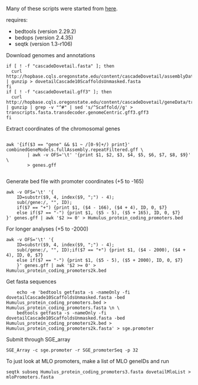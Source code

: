 Many of these scripts were started from [here](https://github.com/tobjores/Synthetic-Promoter-Designs-Enabled-by-a-Comprehensive-Analysis-of-Plant-Core-Promoters/blob/main/promoter_annotation/extract_promoter_seqs.sh).

requires:
- bedtools (version 2.29.2)
- bedops (version 2.4.35)
- seqtk (version 1.3-r106)


Download genomes and annotations

```shell
if [ ! -f "cascadeDovetail.fasta" ]; then
  curl http://hopbase.cqls.oregonstate.edu/content/cascadeDovetail/assemblyData/dovetailCascade10ScaffoldsUnmasked.fasta.gz | gunzip > dovetailCascade10ScaffoldsUnmasked.fasta
fi
if [ ! -f "cascadeDovetail.gff3" ]; then
  curl http://hopbase.cqls.oregonstate.edu/content/cascadeDovetail/geneData/transdecoder/transdecoderOutput/transcripts.fasta.transdecoder.genomeCentric.gff3.gz | gunzip | grep -v "^#" | sed 's/^Scaffold//g' > transcripts.fasta.transdecoder.genomeCentric.gff3.gff3
fi
```

Extract coordinates of the chromosomal genes

```shell
	
awk '{if($3 == "gene" && $1 ~ /[0-9]+/) print}' combinedGeneModels.fullAssembly.repeatFiltered.gff \
		| awk -v OFS='\t' '{print $1, $2, $3, $4, $5, $6, $7, $8, $9}' \
		> genes.gff
			
```
	
Generate bed file with promoter coordinates (+5 to -165)
	
```shell
awk -v OFS='\t' '{
	ID=substr($9, 4, index($9, ";") - 4);
	sub(/gene:/, "", ID);
	if($7 == "+") {print $1, ($4 - 166), ($4 + 4), ID, 0, $7}
	else if($7 == "-") {print $1, ($5 - 5), ($5 + 165), ID, 0, $7}
}' genes.gff | awk '$2 >= 0' > Humulus_protein_coding_promoters.bed
```
	
For longer analyses (+5 to -2000)
	
```shell
awk -v OFS='\t' '{
	ID=substr($9, 4, index($9, ";") - 4);
	sub(/gene:/, "", ID);if($7 == "+") {print $1, ($4 - 2000), ($4 + 4), ID, 0, $7}
	else if($7 == "-") {print $1, ($5 - 5), ($5 + 2000), ID, 0, $7}
	}' genes.gff | awk '$2 >= 0' > Humulus_protein_coding_promoters2k.bed
```

Get fasta sequences
	
```shell
	echo -e 'bedtools getfasta -s -nameOnly -fi dovetailCascade10ScaffoldsUnmasked.fasta -bed  Humulus_protein_coding_promoters.bed > Humulus_protein_coding_promoters.fasta \n \
	bedtools getfasta -s -nameOnly -fi dovetailCascade10ScaffoldsUnmasked.fasta -bed  Humulus_protein_coding_promoters2k.bed > Humulus_protein_coding_promoters2k.fasta' > sge.promoter	
```

Submit through SGE_array
```shell	
SGE_Array -c sge.promoter -r SGE_promoterSeq -p 32 	
```

	
To just look at MLO promoters, make a list of MLO geneIDs and run 
```shell
seqtk subseq Humulus_protein_coding_promoters3.fasta dovetailMloList > mloPromoters.fasta
```
